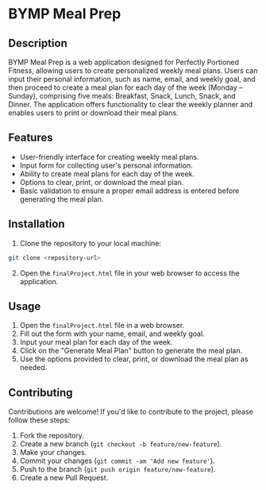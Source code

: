 # BYMP Meal Prep

## Description

BYMP Meal Prep is a web application designed for Perfectly Portioned Fitness, allowing users to create personalized weekly meal plans. Users can input their personal information, such as name, email, and weekly goal, and then proceed to create a meal plan for each day of the week (Monday – Sunday), comprising five meals: Breakfast, Snack, Lunch, Snack, and Dinner. The application offers functionality to clear the weekly planner and enables users to print or download their meal plans.

## Features

- User-friendly interface for creating weekly meal plans.
- Input form for collecting user's personal information.
- Ability to create meal plans for each day of the week.
- Options to clear, print, or download the meal plan.
- Basic validation to ensure a proper email address is entered before generating the meal plan.

## Installation

1. Clone the repository to your local machine:

```bash
git clone <repository-url>
```

2. Open the `finalProject.html` file in your web browser to access the application.

## Usage

1. Open the `finalProject.html` file in a web browser.
2. Fill out the form with your name, email, and weekly goal.
3. Input your meal plan for each day of the week.
4. Click on the "Generate Meal Plan" button to generate the meal plan.
5. Use the options provided to clear, print, or download the meal plan as needed.

## Contributing

Contributions are welcome! If you'd like to contribute to the project, please follow these steps:

1. Fork the repository.
2. Create a new branch (`git checkout -b feature/new-feature`).
3. Make your changes.
4. Commit your changes (`git commit -am 'Add new feature'`).
5. Push to the branch (`git push origin feature/new-feature`).
6. Create a new Pull Request.
